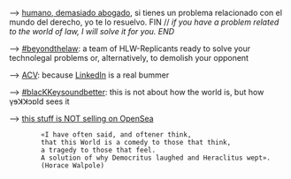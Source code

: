 
--> [humano, demasiado abogado](https://www.manuelastillero.com), si tienes un problema relacionado con el mundo del derecho, yo te lo resuelvo. FIN // _if you have a problem related to the world of law, I will solve it for you. END_

--> [#beyondthelaw](https://www.hololawn.io): a team of HLW-Replicants ready to solve your technolegal problems or, alternatively, to demolish your opponent

--> [ACV](https://read.cv/mastillerof): because [LinkedIn](https://www.linkedin.com/in/manuelastillero) is a real bummer

--> [#blacKKeysoundbetter](https://www.youtube.com/@blackkeysoundbetter): this is not about how the world is, but how γɘꓘꓘɔɒld sees it

   --> [this stuff is NOT selling on OpenSea](https://opensea.io/21213KK525)

            «I have often said, and oftener think,
            that this World is a comedy to those that think,
            a tragedy to those that feel.
            A solution of why Democritus laughed and Heraclitus wept».
            (Horace Walpole)
